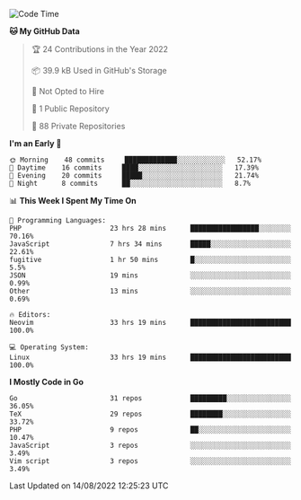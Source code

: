 
<!--START_SECTION:waka-->
![Code Time](http://img.shields.io/badge/Code%20Time-2%2C400%20hrs%2050%20mins-blue)

**🐱 My GitHub Data** 

> 🏆 24 Contributions in the Year 2022
 > 
> 📦 39.9 kB Used in GitHub's Storage 
 > 
> 🚫 Not Opted to Hire
 > 
> 📜 1 Public Repository 
 > 
> 🔑 88 Private Repositories  
 > 
**I'm an Early 🐤** 

```text
🌞 Morning    48 commits     █████████████░░░░░░░░░░░░   52.17% 
🌆 Daytime    16 commits     ████░░░░░░░░░░░░░░░░░░░░░   17.39% 
🌃 Evening    20 commits     █████░░░░░░░░░░░░░░░░░░░░   21.74% 
🌙 Night      8 commits      ██░░░░░░░░░░░░░░░░░░░░░░░   8.7%

```


📊 **This Week I Spent My Time On** 

```text
💬 Programming Languages: 
PHP                      23 hrs 28 mins      █████████████████░░░░░░░░   70.16% 
JavaScript               7 hrs 34 mins       █████░░░░░░░░░░░░░░░░░░░░   22.61% 
fugitive                 1 hr 50 mins        █░░░░░░░░░░░░░░░░░░░░░░░░   5.5% 
JSON                     19 mins             ░░░░░░░░░░░░░░░░░░░░░░░░░   0.99% 
Other                    13 mins             ░░░░░░░░░░░░░░░░░░░░░░░░░   0.69%

🔥 Editors: 
Neovim                   33 hrs 19 mins      █████████████████████████   100.0%

💻 Operating System: 
Linux                    33 hrs 19 mins      █████████████████████████   100.0%

```

**I Mostly Code in Go** 

```text
Go                       31 repos            █████████░░░░░░░░░░░░░░░░   36.05% 
TeX                      29 repos            ████████░░░░░░░░░░░░░░░░░   33.72% 
PHP                      9 repos             ██░░░░░░░░░░░░░░░░░░░░░░░   10.47% 
JavaScript               3 repos             ░░░░░░░░░░░░░░░░░░░░░░░░░   3.49% 
Vim script               3 repos             ░░░░░░░░░░░░░░░░░░░░░░░░░   3.49%

```



 Last Updated on 14/08/2022 12:25:23 UTC
<!--END_SECTION:waka-->
